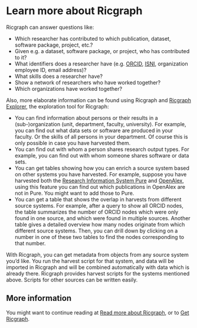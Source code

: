 # Learn more about Ricgraph

Ricgraph can answer questions like:

* Which researcher has contributed to which publication, dataset, 
  software package, project, etc.?
* Given e.g. a dataset, software package, or project, who has contributed to it?
* What identifiers does a researcher have 
  (e.g. [ORCID](https://en.wikipedia.org/wiki/ORCID),
  [ISNI](https://en.wikipedia.org/wiki/International_Standard_Name_Identifier),   organization employee ID, email address)?
* What skills does a researcher have?
* Show a network of researchers who have worked together?
* Which organizations have worked together?

Also, more elaborate information can be found using Ricgraph and
[Ricgraph Explorer](https://docs.ricgraph.eu/docs/ricgraph_explorer.html#ricgraph-explorer),
the exploration tool for Ricgraph:

* You can find information about persons or their results in a
  (sub-)organization (unit, department, faculty, university).
  For example, you can find out what data sets or software are produced in your
  faculty. Or the skills of all persons in your department. Of course this is
  only possible in case you have harvested them.
* You can find out with whom a person shares research output types.
  For example, you can find out with whom someone shares software or data sets.
* You can get tables showing how you can enrich a source system based on other
  systems you have harvested. For example, suppose you have harvested both the
  [Research Information System Pure](https://www.elsevier.com/solutions/pure)
  and [OpenAlex](https://openalex.org), using this feature you can find out
  which publications in OpenAlex are not in Pure. You might want to add those
  to Pure.
* You can get a table that shows the overlap in harvests from different source
  systems.
  For example, after a query to show all ORCID nodes,
  the table summarizes the number of ORCID nodes which were
  only found in one source, and which were found in multiple sources.
  Another table gives a detailed overview how many
  nodes originate from which different source systems. Then, you can 
  drill down by
  clicking on a number in one of these
  two tables to find the nodes corresponding to that number.

With Ricgraph, you can get metadata from objects from any source system you’d
like.  You run the harvest script for that
system, and data will be imported in Ricgraph and will be
combined automatically with data which is already there.
Ricgraph provides harvest scripts for the systems mentioned above.
Scripts for other sources can be written easily.

## More information
You might want to continue reading at 
[Read more about Ricgraph](read-more-about-ricgraph.md), 
or to [Get Ricgraph](get-ricgraph.md).
